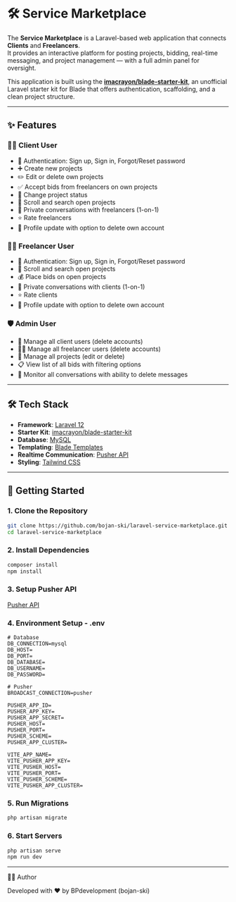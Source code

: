 # 🛠️ Service Marketplace

The **Service Marketplace** is a Laravel-based web application that connects **Clients** and **Freelancers**.  
It provides an interactive platform for posting projects, bidding, real-time messaging, and project management — with a full admin panel for oversight.  

This application is built using the **[imacrayon/blade-starter-kit](https://github.com/imacrayon/blade-starter-kit)**, an unofficial Laravel starter kit for Blade that offers authentication, scaffolding, and a clean project structure.

---

## ✨ Features

### 👨‍💻 Client User
- 🔐 Authentication: Sign up, Sign in, Forgot/Reset password  
- ➕ Create new projects  
- ✏️ Edit or delete own projects  
- ✅ Accept bids from freelancers on own projects  
- 🔄 Change project status  
- 📜 Scroll and search open projects  
- 💬 Private conversations with freelancers (1-on-1)  
- ⭐ Rate freelancers  
- 👤 Profile update with option to delete own account   

### 🧑‍💼 Freelancer User
- 🔐 Authentication: Sign up, Sign in, Forgot/Reset password  
- 📜 Scroll and search open projects  
- 💰 Place bids on open projects  
- 💬 Private conversations with clients (1-on-1)  
- ⭐ Rate clients  
- 👤 Profile update with option to delete own account  

### 🛡️ Admin User
- 👥 Manage all client users (delete accounts)  
- 👨‍💻 Manage all freelancer users (delete accounts)  
- 📂 Manage all projects (edit or delete)  
- 📋 View list of all bids with filtering options  
- 💬 Monitor all conversations with ability to delete messages  

---

## 🛠️ Tech Stack
- **Framework**: [Laravel 12](https://laravel.com/)  
- **Starter Kit**: [imacrayon/blade-starter-kit](https://github.com/imacrayon/blade-starter-kit)  
- **Database**: [MySQL](https://www.mysql.com/)  
- **Templating**: [Blade Templates](https://laravel.com/docs/blade)  
- **Realtime Communication**: [Pusher API](https://pusher.com/) 
- **Styling**: [Tailwind CSS](https://tailwindcss.com/) 

---

## 🚀 Getting Started

### 1. Clone the Repository
```bash
git clone https://github.com/bojan-ski/laravel-service-marketplace.git
cd laravel-service-marketplace
```

### 2. Install Dependencies
```bash
composer install
npm install
```

### 3. Setup Pusher API
[Pusher API](https://pusher.com/)

### 4. Environment Setup - .env
```env
# Database
DB_CONNECTION=mysql
DB_HOST=
DB_PORT=
DB_DATABASE=
DB_USERNAME=
DB_PASSWORD=

# Pusher
BROADCAST_CONNECTION=pusher

PUSHER_APP_ID=
PUSHER_APP_KEY=
PUSHER_APP_SECRET=
PUSHER_HOST=
PUSHER_PORT=
PUSHER_SCHEME=
PUSHER_APP_CLUSTER=

VITE_APP_NAME=
VITE_PUSHER_APP_KEY=
VITE_PUSHER_HOST=
VITE_PUSHER_PORT=
VITE_PUSHER_SCHEME=
VITE_PUSHER_APP_CLUSTER=
```

### 5. Run Migrations
```bash
php artisan migrate
```

### 6. Start Servers
```bash
php artisan serve
npm run dev
```

---

👨‍💻 Author

Developed with ❤️ by BPdevelopment (bojan-ski)